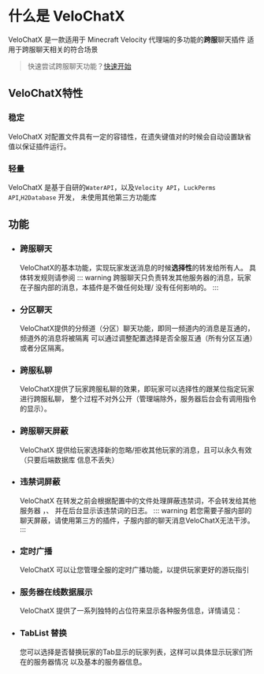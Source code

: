 # 什么是 VeloChatX
  VeloChatX 是一款适用于 Minecraft Velocity 代理端的多功能的**跨服**聊天插件
适用于跨服聊天相关的符合场景
  
> 快速尝试跨服聊天功能？[快速开始](/guide/intro/get-start)

## VeloChatX特性
### 稳定
  VeloChatX 对配置文件具有一定的容错性，在遗失键值对的时候会自动设置缺省值以保证插件运行。
### 轻量
  VeloChatX 是基于自研的`WaterAPI`，以及`Velocity API`，`LuckPerms API`,`H2Database` 开发，
  未使用其他第三方功能库

## 功能
* ### 跨服聊天
  VeloChatX的基本功能，实现玩家发送消息的时候**选择性**的转发给所有人。
  具体转发规则请参阅
  ::: warning
    跨服聊天只负责转发其他服务器的消息，玩家在子服内部的消息，本插件是不做任何处理/
    没有任何影响的。
  :::
* ### 分区聊天
  VeloChatX提供的分频道（分区）聊天功能，即同一频道内的消息是互通的，频道外的消息将被隔离
  可以通过调整配置选择是否全服互通（所有分区互通）或者分区隔离。
* ### 跨服私聊
  VeloChatX提供了玩家跨服私聊的效果，即玩家可以选择性的跟某位指定玩家进行跨服私聊，
  整个过程不对外公开（管理端除外，服务器后台会有调用指令的显示）。
* ### 跨服聊天屏蔽
  VeloChatX 提供给玩家选择新的忽略/拒收其他玩家的消息，且可以永久有效（只要后端数据库
  信息不丢失）
* ### 违禁词屏蔽
  VeloChatX 在转发之前会根据配置中的文件处理屏蔽违禁词，不会转发给其他服务器 ，、
  并在后台显示该违禁词的日志。
  ::: warning
    若您需要子服内部的聊天屏蔽，请使用第三方的插件，子服内部的聊天消息VeloChatX无法干涉。
  :::
* ### 定时广播
  VeloChatX 可以让您管理全服的定时广播功能，以提供玩家更好的游玩指引
* ### 服务器在线数据展示
  VeloChatX 提供了一系列独特的占位符来显示各种服务信息，详情请见：
* ### TabList 替换
  您可以选择是否替换玩家的Tab显示的玩家列表，这样可以具体显示玩家们所在的服务器情况
  以及基本的服务器信息。